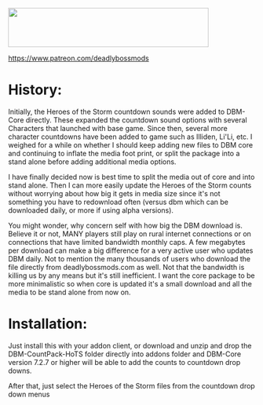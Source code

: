 <p><img src="http://mysticalos.com/images/DBM/support_on_patreon.png" width="408" height="80" /></p>
<p><a href="https://www.patreon.com/deadlybossmods">https://www.patreon.com/deadlybossmods</a></p>

# History:

Initially, the Heroes of the Storm countdown sounds were added to DBM-Core directly. These expanded the countdown sound options with several Characters that launched with base game. Since then, several more character countdowns have been added to game such as Illiden, Li'Li, etc. I weighed for a while on whether I should keep adding new files to DBM core and continuing to inflate the media foot print, or split the package into a stand alone before adding additional media options.


I have finally decided now is best time to split the media out of core and into stand alone. Then I can more easily update the Heroes of the Storm counts without worrying about how big it gets in media size since it's not something you have to redownload often (versus dbm which can be downloaded daily, or more if using alpha versions).


You might wonder, why concern self with how big the DBM download is. Believe it or not, MANY players still play on rural internet connections or on connections that have limited bandwidth monthly caps. A few megabytes per download can make a big difference for a very active user who updates DBM daily. Not to mention the many thousands of users who download the file directly from deadlybossmods.com as well. Not that the bandwidth is killing us by any means but it's still inefficient. I want the core package to be more minimalistic so when core is updated it's a small download and all the media to be stand alone from now on.


# Installation:

Just install this with your addon client, or download and unzip and drop the DBM-CountPack-HoTS folder directly into addons folder and DBM-Core version 7.2.7 or higher will be able to add the counts to countdown drop downs.


After that, just select the Heroes of the Storm files from the countdown drop down menus
